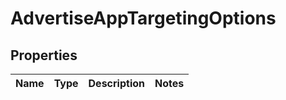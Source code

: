 # AdvertiseAppTargetingOptions

## Properties
Name | Type | Description | Notes
------------ | ------------- | ------------- | -------------
